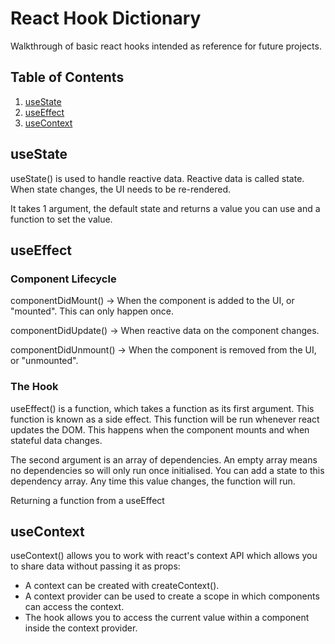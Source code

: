 # React Hook Dictionary

Walkthrough of basic react hooks intended as reference for future projects.


## Table of Contents
1. [useState](#useState)
2. [useEffect](#useEffect)
3. [useContext](#useContext)

## useState

useState() is used to handle reactive data. Reactive data is called state. When state changes, the UI needs to be re-rendered. 

It takes 1 argument, the default state and returns a value you can use and a function to set the value. 

## useEffect

### Component Lifecycle

componentDidMount() -> When the component is added to the UI, or "mounted". This can only happen once. 

componentDidUpdate() -> When reactive data on the component changes. 

componentDidUnmount() -> When the component is removed from the UI, or "unmounted".

### The Hook

useEffect() is a function, which takes a function as its first argument. This function is known as a side effect. This function will be run whenever react updates the DOM. This happens when the component mounts and when stateful data changes.

The second argument is an array of dependencies. An empty array means no dependencies so will only run once initialised. You can add a state to this dependency array. Any time this value changes, the function will run. 

Returning a function from a useEffect

## useContext

useContext() allows you to work with react's context API which allows you to share data without passing it as props:

- A context can be created with createContext().
- A context provider can be used to create a scope in which components can access the context. 
- The hook allows you to access the current value within a component inside the context provider. 
